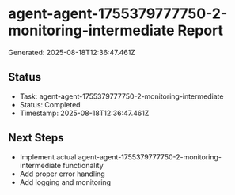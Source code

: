# agent-agent-1755379777750-2-monitoring-intermediate Report

Generated: 2025-08-18T12:36:47.461Z

## Status
- Task: agent-agent-1755379777750-2-monitoring-intermediate
- Status: Completed
- Timestamp: 2025-08-18T12:36:47.461Z

## Next Steps
- Implement actual agent-agent-1755379777750-2-monitoring-intermediate functionality
- Add proper error handling
- Add logging and monitoring
